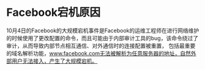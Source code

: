 # Facebook宕机原因 #
10月4日的Facebook的大规模宕机事件是Facebook的运维工程师在进行网络维护的时候使用了更改配置的命令，而且可能由于内部审计工具的bug，该命令绕过了审计，从而导致内部节点相互通信、对外通信时的连接配置被重置，
包括最重要的域名解析功能，www.facebook.com无法被解析为任意服务器的地址，自然外部用户无法接入，产生了大规模宕机。
